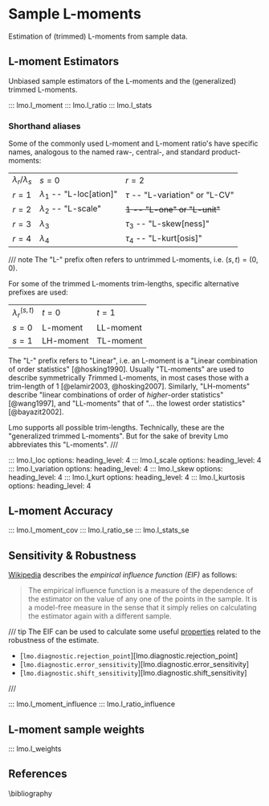 # Sample L-moments

Estimation of (trimmed) L-moments from sample data.
<!--
TODO: Maths
-->

## L-moment Estimators

Unbiased sample estimators of the L-moments and the (generalized) trimmed
L-moments.

::: lmo.l_moment
::: lmo.l_ratio
::: lmo.l_stats

### Shorthand aliases

Some of the commonly used L-moment and L-moment ratio's have specific names,
analogous to the named raw-, central-, and standard product-moments:

|   |   |   |
|---|---|---|
| $\lambda_r / \lambda_s$ | $s = 0$ | $r = 2$ |
| $r=1$ | $\lambda_1$ -- "L-loc[ation]" | $\tau$ -- "L-variation" or "L-CV" |
| $r=2$ | $\lambda_2$ -- "L-scale"      | ~~$1$ -- "L-one" or "L-unit"~~ |
| $r=3$ | $\lambda_3$                   | $\tau_3$ -- "L-skew[ness]" |
| $r=4$ | $\lambda_4$                   | $\tau_4$ -- "L-kurt[osis]" |

/// note
The "L-" prefix often refers to untrimmed L-moments, i.e. $(s, t) = (0, 0)$.

For some of the trimmed L-moments trim-lengths, specific alternative prefixes
are used:

|   |   |   |
|---|---|---|
| $\lambda_r^{(s, t)}$ | $t = 0$ | $t = 1$ |
| $s = 0$ | L-moment  | LL-moment |
| $s = 1$ | LH-moment | TL-moment |

The "L-" prefix refers to "Linear", i.e. an L-moment is a
"Linear combination of order statistics" [@hosking1990].
Usually "TL-moments" are used to describe symmetrically *T*rimmed L-moments,
in most cases those with a trim-length of 1 [@elamir2003, @hosking2007].
Similarly, "LH-moments" describe "linear combinations of order of *higher*-order
statistics" [@wang1997], and "LL-moments" that of "... the lowest order
statistics" [@bayazit2002].

Lmo supports all possible trim-lengths.
Technically, these are the "generalized trimmed L-moments".
But for the sake of brevity Lmo abbreviates this "L-moments".
///

::: lmo.l_loc
    options:
      heading_level: 4
::: lmo.l_scale
    options:
      heading_level: 4
::: lmo.l_variation
    options:
      heading_level: 4
::: lmo.l_skew
    options:
      heading_level: 4
::: lmo.l_kurt
    options:
      heading_level: 4
::: lmo.l_kurtosis
    options:
      heading_level: 4

## L-moment Accuracy

<!--
TODO: Short description
    (i.e. L-moment estimates are RV's with an approx normal distribution)
TODO: Example
TODO: Maths
-->

::: lmo.l_moment_cov
::: lmo.l_ratio_se
::: lmo.l_stats_se

## Sensitivity & Robustness

[Wikipedia](https://w.wiki/Azf$#Empirical_influence_function) describes the
*empirical influence function (EIF)* as follows:

> The empirical influence function is a measure of the dependence of the
> estimator on the value of any one of the points in the sample.
> It is a model-free measure in the sense that it simply relies on calculating
> the estimator again with a different sample.

<!-- markdownlint-disable MD052 -->
/// tip
The EIF can be used to calculate some useful
[properties](https://w.wiki/Azf$#Desirable_properties) related to the
robustness of the estimate.

- [`lmo.diagnostic.rejection_point`][lmo.diagnostic.rejection_point]
- [`lmo.diagnostic.error_sensitivity`][lmo.diagnostic.error_sensitivity]
- [`lmo.diagnostic.shift_sensitivity`][lmo.diagnostic.shift_sensitivity]

///

<!--
TODO: Explain that L-moments are *linear functionals*
TODO: Maths
-->

::: lmo.l_moment_influence
::: lmo.l_ratio_influence

## L-moment sample weights

<!--
TODO: Refer to the related `lmo.diagnostic` functions.
TODO: Maths
-->

::: lmo.l_weights

## References

\bibliography
